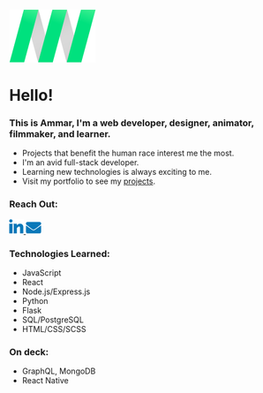 ![personal logo](./images/logo.png "AN Logo")


# **Hello!**

### **This is Ammar, I'm a web developer, designer, animator, filmmaker, and learner.**

* Projects that benefit the human race interest me the most.
* I'm an avid full-stack developer.
* Learning new technologies is always exciting to me.
* Visit my portfolio to see my [projects](http://ammarnassri.com/).

### **Reach Out:**

[![linkedin logo](./images/in.png "LinkedIn Profile")
](https://www.linkedin.com/in/anassri/)
[![email logo](./images/email.png "Email me")
](mailto:someone@example.com)

### **Technologies Learned:**
* JavaScript
* React
* Node.js/Express.js
* Python
* Flask
* SQL/PostgreSQL
* HTML/CSS/SCSS

### **On deck:**
* GraphQL, MongoDB
* React Native
